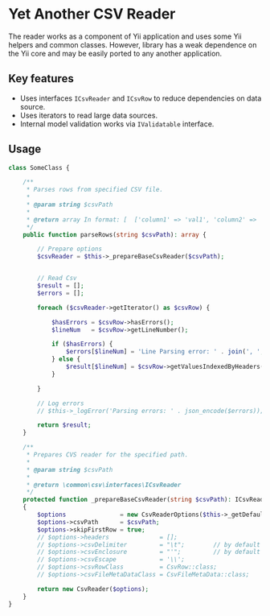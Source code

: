 # Yet Another CSV Reader

The reader works as a component of Yii application and uses some Yii helpers and common classes.
However, library has a weak dependence on the Yii core and may be easily ported to any another application.


## Key features

 - Uses interfaces `ICsvReader` and `ICsvRow` to reduce dependencies on data source.
 - Uses iterators to read large data sources.
 - Internal model validation works via `IValidatable` interface.



## Usage

```php
class SomeClass {

    /**
     * Parses rows from specified CSV file.
     *
     * @param string $csvPath
     *
     * @return array In format: [  ['column1' => 'val1', 'column2' => 'val2'], ... ]
     */
    public function parseRows(string $csvPath): array {

        // Prepare options
        $csvReader = $this->_prepareBaseCsvReader($csvPath);


        // Read Csv
        $result = [];
        $errors = [];

        foreach ($csvReader->getIterator() as $csvRow) {

            $hasErrors = $csvRow->hasErrors();
            $lineNum   = $csvRow->getLineNumber();

            if ($hasErrors) {
                $errors[$lineNum] = 'Line Parsing error: ' . join(', ', $csvRow->getErrors());
            } else {
                $result[$lineNum] = $csvRow->getValuesIndexedByHeaders();
            }

        }

        // Log errors
        // $this->_logError('Parsing errors: ' . json_encode($errors));

        return $result;
    }

    /**
     * Prepares CVS reader for the specified path.
     *
     * @param string $csvPath
     *
     * @return \common\csv\interfaces\ICsvReader
     */
    protected function _prepareBaseCsvReader(string $csvPath): ICsvReader
    {
        $options               = new CsvReaderOptions($this->_getDefaultCsvReaderOptions());
        $options->csvPath      = $csvPath;
        $options->skipFirstRow = true;
        // $options->headers              = [];
        // $options->csvDelimiter         = "\t";        // by default ","
        // $options->csvEnclosure         = "'";         // by default '"'
        // $options->csvEscape            = '\\';
        // $options->csvRowClass          = CsvRow::class;
        // $options->csvFileMetaDataClass = CsvFileMetaData::class;

        return new CsvReader($options);
    }
}
```